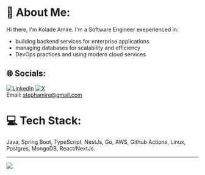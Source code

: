 # 💫 About Me:
Hi there, I'm Kolade Amire. I'm a Software Engineer exeperienced in:<br>
- building backend services for enterprise applications
- managing databases for scalability and efficiency
- DevOps practices and using modern cloud services

## 🌐 Socials:
[![LinkedIn](https://img.shields.io/badge/LinkedIn-%230077B5.svg?logo=linkedin&logoColor=white)](https://linkedin.com/in/Kolade-Amire) [![X](https://img.shields.io/badge/X-black.svg?logo=X&logoColor=white)](https://x.com/kolade_am) 
<br>Email: stephamire@gmail.com

# 💻 Tech Stack:
Java, Spring Boot, TypeScript, NestJs, Go, AWS, Github Actions, Linux, Postgres, MongoDB, React/NextJs.

---
[![](https://visitcount.itsvg.in/api?id=Kolade-Amire&icon=0&color=0)](https://visitcount.itsvg.in)

<!-- Proudly created with GPRM ( https://gprm.itsvg.in ) -->
